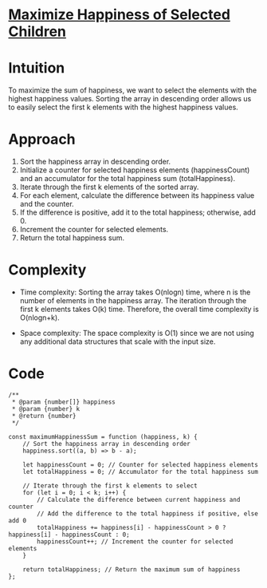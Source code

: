 # [Maximize Happiness of Selected Children](https://leetcode.com/problems/maximize-happiness-of-selected-children/description/)

# Intuition

To maximize the sum of happiness, we want to select the elements with the highest happiness values. Sorting the array in descending order allows us to easily select the first k elements with the highest happiness values.

# Approach

1. Sort the happiness array in descending order.
2. Initialize a counter for selected happiness elements (happinessCount) and an accumulator for the total happiness sum (totalHappiness).
3. Iterate through the first k elements of the sorted array.
4. For each element, calculate the difference between its happiness value and the counter.
5. If the difference is positive, add it to the total happiness; otherwise, add 0.
6. Increment the counter for selected elements.
7. Return the total happiness sum.

# Complexity

- Time complexity: Sorting the array takes O(nlogn) time, where n is the number of elements in the happiness array. The iteration through the first k elements takes O(k) time. Therefore, the overall time complexity is O(nlogn+k).

- Space complexity: The space complexity is O(1) since we are not using any additional data structures that scale with the input size.

# Code

```
/**
 * @param {number[]} happiness
 * @param {number} k
 * @return {number}
 */

const maximumHappinessSum = function (happiness, k) {
    // Sort the happiness array in descending order
    happiness.sort((a, b) => b - a);

    let happinessCount = 0; // Counter for selected happiness elements
    let totalHappiness = 0; // Accumulator for the total happiness sum

    // Iterate through the first k elements to select
    for (let i = 0; i < k; i++) {
        // Calculate the difference between current happiness and counter
        // Add the difference to the total happiness if positive, else add 0
        totalHappiness += happiness[i] - happinessCount > 0 ? happiness[i] - happinessCount : 0;
        happinessCount++; // Increment the counter for selected elements
    }

    return totalHappiness; // Return the maximum sum of happiness
};
```
